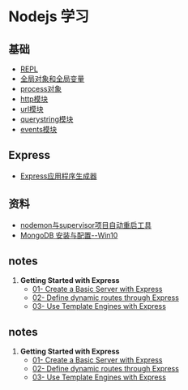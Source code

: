# Nodejs 学习

## 基础
* [REPL](docs/basic/REPL.md)
* [全局对象和全局变量](docs/basic/全局对象和全局变量.md)
* [process对象](docs/basic/process对象.md)
* [http模块](docs/basic/http模块.md)
* [url模块](docs/basic/url模块.md)
* [querystring模块](docs/basic/querystring模块.md)
* [events模块](docs/basic/events模块.md)

## Express
* [Express应用程序生成器](docs/express/Express应用程序生成器.md)

## 资料
* [nodemon与supervisor项目自动重启工具](docs/basic/nodemon与supervisor项目自动重启工具.md)
* [MongoDB 安装与配置--Win10](http://blog.csdn.net/yule_czh/article/details/78942448)

## notes
1. **Getting Started with Express**
    * [01- Create a Basic Server with Express](notes/Getting-Started-with-Express/01-Create-a-Basic-Server-with-Express/index.js)
    * [02- Define dynamic routes through Express](notes/Getting-Started-with-Express/02-Define-dynamic-routes-through-Express/index.js)
    * [03- Use Template Engines with Express](notes/Getting-Started-with-Express/03-Use-Template-Engines-with-Express/index.js)



## notes
1. **Getting Started with Express**
    * [01- Create a Basic Server with Express](notes/Getting-Started-with-Express/01-Create-a-Basic-Server-with-Express/index.js)
    * [02- Define dynamic routes through Express](notes/Getting-Started-with-Express/02-Define-dynamic-routes-through-Express/index.js)
    * [03- Use Template Engines with Express](notes/Getting-Started-with-Express/03-Use-Template-Engines-with-Express/index.js)



